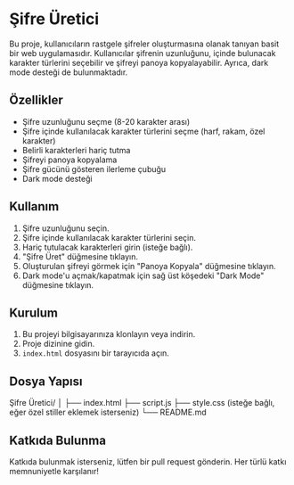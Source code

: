 # Şifre Üretici

Bu proje, kullanıcıların rastgele şifreler oluşturmasına olanak tanıyan basit bir web uygulamasıdır. Kullanıcılar şifrenin uzunluğunu, içinde bulunacak karakter türlerini seçebilir ve şifreyi panoya kopyalayabilir. Ayrıca, dark mode desteği de bulunmaktadır.

## Özellikler

- Şifre uzunluğunu seçme (8-20 karakter arası)
- Şifre içinde kullanılacak karakter türlerini seçme (harf, rakam, özel karakter)
- Belirli karakterleri hariç tutma
- Şifreyi panoya kopyalama
- Şifre gücünü gösteren ilerleme çubuğu
- Dark mode desteği

## Kullanım

1. Şifre uzunluğunu seçin.
2. Şifre içinde kullanılacak karakter türlerini seçin.
3. Hariç tutulacak karakterleri girin (isteğe bağlı).
4. "Şifre Üret" düğmesine tıklayın.
5. Oluşturulan şifreyi görmek için "Panoya Kopyala" düğmesine tıklayın.
6. Dark mode'u açmak/kapatmak için sağ üst köşedeki "Dark Mode" düğmesine tıklayın.

## Kurulum

1. Bu projeyi bilgisayarınıza klonlayın veya indirin.
2. Proje dizinine gidin.
3. `index.html` dosyasını bir tarayıcıda açın.

## Dosya Yapısı

Şifre Üretici/ │ ├── index.html ├── script.js ├── style.css (isteğe bağlı, eğer özel stiller eklemek isterseniz) └── README.md

## Katkıda Bulunma

Katkıda bulunmak isterseniz, lütfen bir pull request gönderin. Her türlü katkı memnuniyetle karşılanır!

